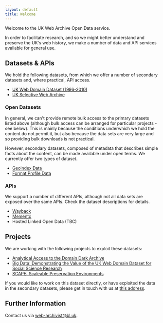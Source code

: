 ```yaml
---
layout: default
title: Welcome
---
```


Welcome to the UK Web Archive Open Data service.

In order to facilitate research, and so we might better understand and preserve the UK's web history, we make a number of data and API services available for general use.

Datasets & APIs
---------------

We hold the following datasets, from which we offer a number of secondary datasets and, where practical, API access.

* [UK Web Domain Dataset (1996-2010)](ukweb1996to2010)
* [UK Selective Web Archive](ukselective)

### Open Datasets ###

In general, we can't provide remote bulk access to the primary datasets listed above (although bulk access can be arranged for particular projects - see below). This is mainly because the conditions underwhich we hold the content do not permit it, but also because the data sets are very large and so providing bulk downloads is not practical.

However, secondary datasets, composed of metadata that describes simple facts about the content, can be made available under open terms. We currently offer two types of dataset.

* [Geoindex Data](geoindex)
* [Format Profile Data](fmtprofile)

### APIs ###

We support a number of different APIs, although not all data sets are exposed over the same APIs. Check the dataset descriptions for details.

* [Wayback](wayback)
* [Memento](memento)
* Hosted Linked Open Data (TBC)


Projects
--------

We are working with the following projects to exploit these datasets:

* [Analytical Access to the Domain Dark Archive](http://domaindarkarchive.blogspot.co.uk/)
* [Big Data: Demonstrating the Value of the UK Web Domain Dataset for Social Science Research](http://www.oii.ox.ac.uk/research/projects/?id=88)
* [SCAPE: Scaleable Preservation Environments](http://www.scape-project.eu)

If you would like to work on this dataset directly, or have exploited the data in the secondary datasets, please get in touch with us at [this address](mailto:web-archivist@bl.uk).


Further Information
-------------------

Contact us via [web-archivist@bl.uk](mailto:web-archivist@bl.uk).

